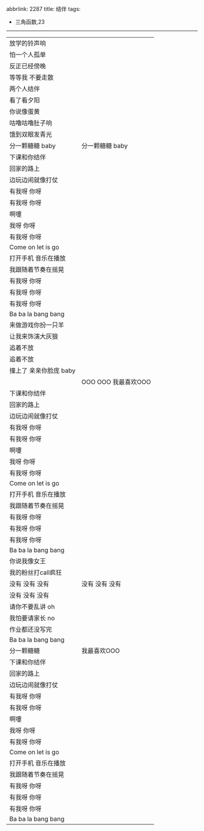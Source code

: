 abbrlink: 2287
title: 结伴
tags:
  - 三角函数,23
---
|      |      |
|--|--|
|放学的铃声响|      |
|怕一个人孤单|      |
|反正已经傍晚|      |
|等等我 不要走散|      |
|两个人结伴|      |
|看了看夕阳|      |
|你说像蛋黄|      |
|咕噜咕噜肚子响|      |
|饿到双眼发青光|      |
|分一颗糖糖 baby|分一颗糖糖 baby|
|下课和你结伴|      |
|回家的路上|      |
|边玩边闹就像打仗|      |
|有我呀 你呀|      |
|有我呀 你呀|      |
|啊嚏|      |
|我呀 你呀|      |
|有我呀 你呀|      |
|Come on let is go|      |
|打开手机 音乐在播放|      |
|我跟随着节奏在摇晃|      |
|有我呀 你呀|      |
|有我呀 你呀|      |
|有我呀 你呀|      |
|Ba ba la bang bang|      |
|来做游戏你扮一只羊|      |
|让我来饰演大灰狼|      |
|追着不放|      |
|追着不放|      |
|撞上了 亲亲你脸庞 baby|      |
|      |OOO OOO 我最喜欢OOO|
|下课和你结伴|      |
|回家的路上|      |
|边玩边闹就像打仗|      |
|有我呀 你呀|      |
|有我呀 你呀|      |
|啊嚏|      |
|我呀 你呀|      |
|有我呀 你呀|      |
|Come on let is go|      |
|打开手机 音乐在播放|      |
|我跟随着节奏在摇晃|      |
|有我呀 你呀|      |
|有我呀 你呀|      |
|有我呀 你呀|      |
|Ba ba la bang bang|      |
|你说我像女王|      |
|我的粉丝打call疯狂|      |
|没有 没有 没有|没有 没有 没有|
|没有 没有 没有|      |
|请你不要乱讲 oh|      |
|我怕要请家长 no|      |
|作业都还没写完|      |
|Ba ba la bang bang|      |
|分一颗糖糖|我最喜欢OOO|
|下课和你结伴|      |
|回家的路上|      |
|边玩边闹就像打仗|      |
|有我呀 你呀|      |
|有我呀 你呀|      |
|啊嚏|      |
|我呀 你呀|      |
|有我呀 你呀|      |
|Come on let is go|      |
|打开手机 音乐在播放|      |
|我跟随着节奏在摇晃|      |
|有我呀 你呀|      |
|有我呀 你呀|      |
|有我呀 你呀|      |
|Ba ba la bang bang|      |